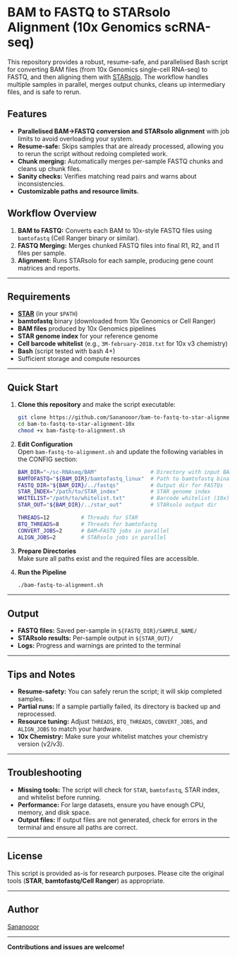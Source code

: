 # BAM to FASTQ to STARsolo Alignment (10x Genomics scRNA-seq)

This repository provides a robust, resume-safe, and parallelised Bash script for converting BAM files (from 10x Genomics single-cell RNA-seq) to FASTQ, and then aligning them with [STARsolo](https://github.com/alexdobin/STAR). The workflow handles multiple samples in parallel, merges output chunks, cleans up intermediary files, and is safe to rerun.

## Features

- **Parallelised BAM→FASTQ conversion and STARsolo alignment** with job limits to avoid overloading your system.
- **Resume-safe:** Skips samples that are already processed, allowing you to rerun the script without redoing completed work.
- **Chunk merging:** Automatically merges per-sample FASTQ chunks and cleans up chunk files.
- **Sanity checks:** Verifies matching read pairs and warns about inconsistencies.
- **Customizable paths and resource limits.**

## Workflow Overview

1. **BAM to FASTQ:** Converts each BAM to 10x-style FASTQ files using `bamtofastq` (Cell Ranger binary or similar).
2. **FASTQ Merging:** Merges chunked FASTQ files into final R1, R2, and I1 files per sample.
3. **Alignment:** Runs STARsolo for each sample, producing gene count matrices and reports.

---

## Requirements

- **[STAR](https://github.com/alexdobin/STAR)** (in your `$PATH`)
- **bamtofastq** binary (downloaded from 10x Genomics or Cell Ranger)
- **BAM files** produced by 10x Genomics pipelines
- **STAR genome index** for your reference genome
- **Cell barcode whitelist** (e.g., `3M-february-2018.txt` for 10x v3 chemistry)
- **Bash** (script tested with bash 4+)
- Sufficient storage and compute resources

---

## Quick Start

1. **Clone this repository** and make the script executable:
   ```bash
   git clone https://github.com/Sananooor/bam-to-fastq-to-star-alignment-10x.git
   cd bam-to-fastq-to-star-alignment-10x
   chmod +x bam-fastq-to-alignment.sh
   ```

2. **Edit Configuration**  
   Open `bam-fastq-to-alignment.sh` and update the following variables in the CONFIG section:
   ```bash
   BAM_DIR="~/sc-RNAseq/BAM"                 # Directory with input BAM files
   BAMTOFASTQ="${BAM_DIR}/bamtofastq_linux"  # Path to bamtofastq binary
   FASTQ_DIR="${BAM_DIR}/../fastqs"          # Output dir for FASTQs
   STAR_INDEX="/path/to/STAR_index"          # STAR genome index
   WHITELIST="/path/to/whitelist.txt"        # Barcode whitelist (10x)
   STAR_OUT="${BAM_DIR}/../star_out"         # STARsolo output dir

   THREADS=12          # Threads for STAR
   BTQ_THREADS=8       # Threads for bamtofastq
   CONVERT_JOBS=2      # BAM→FASTQ jobs in parallel
   ALIGN_JOBS=2        # STARsolo jobs in parallel
   ```

3. **Prepare Directories**  
   Make sure all paths exist and the required files are accessible.

4. **Run the Pipeline**
   ```bash
   ./bam-fastq-to-alignment.sh
   ```

---

## Output

- **FASTQ files:** Saved per-sample in `${FASTQ_DIR}/SAMPLE_NAME/`
- **STARsolo results:** Per-sample output in `${STAR_OUT}/`
- **Logs:** Progress and warnings are printed to the terminal

---

## Tips and Notes

- **Resume-safety:** You can safely rerun the script; it will skip completed samples.
- **Partial runs:** If a sample partially failed, its directory is backed up and reprocessed.
- **Resource tuning:** Adjust `THREADS`, `BTQ_THREADS`, `CONVERT_JOBS`, and `ALIGN_JOBS` to match your hardware.
- **10x Chemistry:** Make sure your whitelist matches your chemistry version (v2/v3).

---

## Troubleshooting

- **Missing tools:** The script will check for `STAR`, `bamtofastq`, STAR index, and whitelist before running.
- **Performance:** For large datasets, ensure you have enough CPU, memory, and disk space.
- **Output files:** If output files are not generated, check for errors in the terminal and ensure all paths are correct.

---

## License

This script is provided as-is for research purposes. Please cite the original tools (**STAR**, **bamtofastq/Cell Ranger**) as appropriate.

---

## Author

[Sananooor](https://github.com/Sananooor)

---

**Contributions and issues are welcome!**
